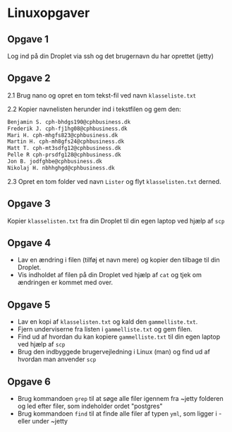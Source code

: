 # Linuxopgaver

## Opgave 1

Log ind på din Droplet via ssh og det brugernavn du har oprettet (jetty)

## Opgave 2

2.1 Brug nano og opret en tom tekst-fil ved navn `klasseliste.txt`

2.2 Kopier navnelisten herunder ind i tekstfilen og gem den:

```txt
Benjamin S. cph-bhdgs190@cphbusiness.dk
Frederik J. cph-fj1hg08@cphbusiness.dk
Mari H. cph-mhgfs823@cphbusiness.dk 
Martin H. cph-mh8gfs24@cphbusiness.dk 
Matt T. cph-mt3sdfg12@cphbusiness.dk 
Pelle R cph-prsdfg128@cphbusiness.dk 
Jon B. jodfghbe@cphbusiness.dk 
Nikolaj H. nbhhghgd@cphbusiness.dk 
```

2.3 Opret en tom folder ved navn `Lister` og flyt `klasselisten.txt` derned.

## Opgave 3

Kopier `klasselisten.txt`  fra din Droplet til din egen laptop ved hjælp af `scp`

## Opgave 4

- Lav en ændring i filen (tilføj et navn mere) og kopier den tilbage til din Droplet.
- Vis indholdet af filen på din Droplet ved hjælp af `cat` og tjek om ændringen er kommet med over.

## Opgave 5

- Lav en kopi af `klasselisten.txt` og kald den `gammelliste.txt`.
- Fjern underviserne fra listen i `gammelliste.txt` og gem filen.
- Find ud af hvordan du kan kopiere `gammelliste.txt` til din egen laptop ved hjælp af `scp`
- Brug den indbyggede brugervejledning i Linux (man) og find ud af hvordan man anvender `scp`

## Opgave 6

- Brug kommandoen `grep` til at søge alle filer igennem fra ~jetty folderen og led efter filer, som indeholder ordet "postgres"
- Brug kommandoen `find` til at finde alle filer af typen `yml`, som ligger i - eller under ~jetty
